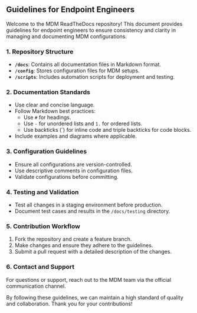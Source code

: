 ## Guidelines for Endpoint Engineers

Welcome to the MDM ReadTheDocs repository! This document provides guidelines for endpoint engineers to ensure consistency and clarity in managing and documenting MDM configurations.

### 1. Repository Structure
- **`/docs`**: Contains all documentation files in Markdown format.
- **`/config`**: Stores configuration files for MDM setups.
- **`/scripts`**: Includes automation scripts for deployment and testing.

### 2. Documentation Standards
- Use clear and concise language.
- Follow Markdown best practices:
    - Use `#` for headings.
    - Use `-` for unordered lists and `1.` for ordered lists.
    - Use backticks (`) for inline code and triple backticks for code blocks.
- Include examples and diagrams where applicable.

### 3. Configuration Guidelines
- Ensure all configurations are version-controlled.
- Use descriptive comments in configuration files.
- Validate configurations before committing.

### 4. Testing and Validation
- Test all changes in a staging environment before production.
- Document test cases and results in the `/docs/testing` directory.

### 5. Contribution Workflow
1. Fork the repository and create a feature branch.
2. Make changes and ensure they adhere to the guidelines.
3. Submit a pull request with a detailed description of the changes.

### 6. Contact and Support
For questions or support, reach out to the MDM team via the official communication channel.

By following these guidelines, we can maintain a high standard of quality and collaboration. Thank you for your contributions!